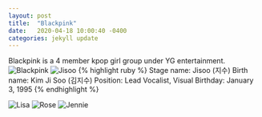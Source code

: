 ```yaml
---
layout: post
title:  "Blackpink"
date:   2020-04-18 10:00:40 -0400
categories: jekyll update
---
```

Blackpink is a 4 member kpop girl group under YG entertainment. 
![Blackpink]({{site.baseurl}}/images/blackpink.jpeg)
![Jisoo]({{site.baseurl}}/images/jisooairport.jpg) 
{% highlight ruby %}
Stage name: Jisoo (지수)
Birth name: Kim Ji Soo (김지수)
Position: Lead Vocalist, Visual
Birthday: January 3, 1995
{% endhighlight %}

![Lisa]({{site.baseurl}}/images/lisaairport.jpeg)
![Rose]({{site.baseurl}}/images/roseairport.jpg)
![Jennie]({{site.baseurl}}/images/jennieairport.jpg)
